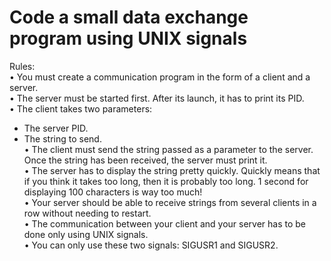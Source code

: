 # Code a small data exchange program using UNIX signals

Rules: </br>
• You must create a communication program in the form of a client and a server. </br>
• The server must be started first. After its launch, it has to print its PID. </br>
• The client takes two parameters:  </br>
 - The server PID.  </br>
 - The string to send.  </br>
• The client must send the string passed as a parameter to the server.
Once the string has been received, the server must print it.  </br>
• The server has to display the string pretty quickly. Quickly means that if you think
it takes too long, then it is probably too long.
1 second for displaying 100 characters is way too much!  </br>
• Your server should be able to receive strings from several clients in a row without
needing to restart.  </br>
• The communication between your client and your server has to be done only using
UNIX signals.  </br>
• You can only use these two signals: SIGUSR1 and SIGUSR2.
